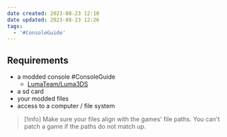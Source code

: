 ```yaml
---
date created: 2023-08-23 12:10
date updated: 2023-08-23 12:26
tags:
  - '#ConsoleGuide'
---
```


## Requirements

- a modded console #ConsoleGuide
  - [LumaTeam/Luma3DS](https://github.com/LumaTeam/Luma3DS/releases/latest)
- a sd card
- your modded files
- access to a computer / file system

> [!info]
> Make sure your files align with the games' file paths.
> You can't patch a game if the paths do not match up.
